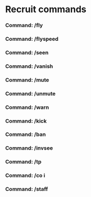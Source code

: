# Recruit commands

### Command: /fly

### Command: /flyspeed

### Command: /seen

### Command: /vanish

### Command: /mute

### Command: /unmute

### Command: /warn

### Command: /kick

### Command: /ban

### Command: /invsee

### Command: /tp

### Command: /co i

### Command: /staff













